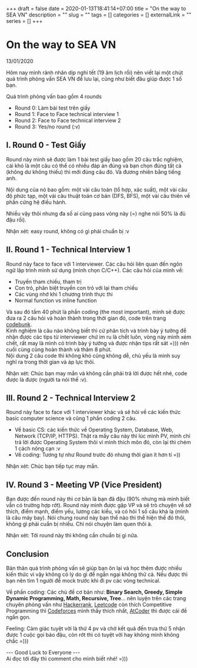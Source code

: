 +++ 
draft = false
date = 2020-01-13T18:41:14+07:00
title = "On the way to SEA VN"
description = ""
slug = "" 
tags = []
categories = []
externalLink = ""
series = []
+++
# On the way to SEA VN
13/01/2020

Hôm nay mình rảnh nhân dịp nghỉ tết (19 âm lịch rồi) nên viết lại một chút quá trình phỏng vấn SEA VN để lưu lại, cũng như biết đâu giúp được 1 số bạn.  

Quá trình phỏng vấn bao gồm 4 rounds  

- Round 0: Làm bài test trên giấy  
- Round 1: Face to Face technical interview 1  
- Round 2: Face to Face technical interview 2  
- Round 3: Yes/no round (:v)  

## I. Round 0 - Test Giấy
Round này mình sẽ được làm $1$ bài test giấy bao gồm $20$ câu trắc nghiệm, cái khó là một câu có thể có nhiều đáp án đúng và bạn chọn đúng tất cả (không dư không thiếu) thì mới đúng câu đó. Và đương nhiên bằng tiếng anh.  

Nội dung của nó bao gồm: một vài câu toán (tổ hợp, xác suất), một vài câu độ phức tạp, một vài câu thuật toán cơ bản (DFS, BFS), một vài câu thiên về phần cứng hệ điều hành.  

Nhiều vậy thôi nhưng đa số ai cũng pass vòng này (=) nghe nói 50% là đủ đậu rồi).   

Nhận xét: easy round, không có gì phải chuẩn bị :v

## II. Round 1 - Technical Interview 1
Round này face to face với $1$ interviewer. Các câu hỏi liên quan đến ngôn ngữ lập trình mình sử dụng (mình chọn C/C++). Các câu hỏi của mình về:  
- Truyền tham chiếu, tham trị  
- Con trỏ, phân biệt truyền con trỏ với lại tham chiếu  
- Các vùng nhớ khi 1 chương trình thực thi  
- Normal function vs inline function   

Và sau đó tầm $40$ phút là phần coding (the most important), mình sẽ được đưa ra $2$ câu hỏi và hoàn thành trong thời gian đó, code trên trang [codebunk](https://codebunk.com/).  
Kinh nghiệm là câu nào không biết thì cứ phân tích và trình bày ý tưởng để nhận được các tips từ interviewer chứ im ru là chết luôn, vòng này mình xém chết, rất may là mình có trình bày ý tưởng và được nhận tips rất sát =))) nên cuối cùng cũng hoàn thành và thâm 8 phút.  
Nội dung 2 câu code thì không khó cũng không dễ, chủ yếu là mình suy nghĩ ra trong thời gian và áp lực thôi.  

Nhận xét: Chúc bạn may mắn và không cần phải trả lời được hết nhé, code được là được (người ta nói thế :v).

## III. Round 2 - Technical Interview 2
Round này face to face với 1 interviewer khác và sẽ hỏi về các kiến thức basic computer science và cũng 1 phần coding 2 câu.  

- Về basic CS: các kiến thức về Operating System, Database, Web, Network (TCP/IP, HTTPS). Thật ra mấy câu này thì lúc mình PV, mình chỉ trả lời được Operating System thôi vì mình thích môn đó, còn lại thì chém 1 cách nông cạn :v  
- Về coding: Tương tự như Round trước đó nhưng thời gian ít hơn tí =))

Nhận xét: Chúc bạn tiếp tục may mắn.

##  IV. Round 3 - Meeting VP (Vice President)
Bạn được đến round này thì cơ bản là bạn đã đậu (90% nhưng mà mình biết vẫn có trường hợp rớt). Round này mình được gặp VP và sẽ trò chuyện về sở thích, điểm mạnh, điểm yếu, lương các kiểu, và có hỏi 1 số câu khá lạ (mình là câu máy bay). Nói chung round này bạn thế nào thì thể  hiện thế đó thôi, không gì phải cuẩn bị nhiều. Chỉ nói chuyện làm quen thôi à.  

Nhận xét: Tới round này thì không cần chuẩn bị gì nữa.

## Conclusion
Bản thân quá trình phỏng vấn sẽ giúp bạn ôn lại và học thêm được nhiều kiến thức vì vậy không có lý do gì để ngần ngại không thử cả. Nếu được thì bạn nên tìm 1 người để mock trước khi đi pv các vòng technical.  

Về phần coding: Các chủ đề cơ bản như: **Binary Search, Greedy, Simple Dynamic Programming, Math, Recursive, Tree**... nên luyện trên các trang chuyên phỏng vấn như [Hackerrank](https://www.hackerrank.com/home?utm_expid=.2u09ecQTSny1HV02SEVoCg.1&utm_referrer=), [Leetcode](https://leetcode.com/) còn thích Competitive Programming thì [Codeforces](https://codeforces.com/) mình thấy thích nhất, [AtCoder](https://atcoder.jp/) thì được cái đề ngắn gọn.  

Feeling: Cảm giác tuyệt vời là thứ $4$ pv và chờ kết quả đến trưa thứ 5 nhận được $1$ cuộc gọi báo đậu, còn rớt thì có tuyệt vời hay không mình không chắc =)))

--- Good Luck to Everyone ---  
Ai đọc tới đây thì comment cho mình biết nhé! =)))
